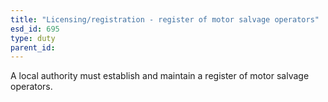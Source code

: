 ```yaml
---
title: "Licensing/registration - register of motor salvage operators"
esd_id: 695
type: duty
parent_id:  
---
```


A local authority must establish and maintain a register of motor salvage operators.

